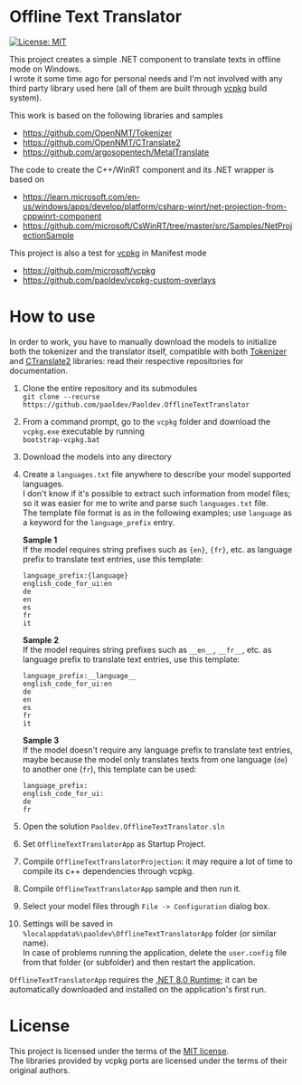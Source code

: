 # Offline Text Translator

[![License: MIT](https://img.shields.io/badge/License-MIT-red.svg)](./LICENSE)

This project creates a simple .NET component to translate texts in offline mode on Windows.  
I wrote it some time ago for personal needs and I'm not involved with any third party library used here (all of them are built through [vcpkg](https://github.com/microsoft/vcpkg) build system).

This work is based on the following libraries and samples
* https://github.com/OpenNMT/Tokenizer
* https://github.com/OpenNMT/CTranslate2
* https://github.com/argosopentech/MetalTranslate
 
The code to create the C++/WinRT component and its .NET wrapper is based on  
* https://learn.microsoft.com/en-us/windows/apps/develop/platform/csharp-winrt/net-projection-from-cppwinrt-component
* https://github.com/microsoft/CsWinRT/tree/master/src/Samples/NetProjectionSample

This project is also a test for [vcpkg](https://github.com/microsoft/vcpkg) in Manifest mode  
* https://github.com/microsoft/vcpkg
* https://github.com/paoldev/vcpkg-custom-overlays

# How to use
In order to work, you have to manually download the models to initialize both the tokenizer and the translator itself, compatible with both [Tokenizer](https://github.com/OpenNMT/Tokenizer) and [CTranslate2](https://github.com/OpenNMT/CTranslate2) libraries: read their respective repositories for documentation.  
1. Clone the entire repository and its submodules  
    `git clone --recurse https://github.com/paoldev/Paoldev.OfflineTextTranslator`  
2. From a command prompt, go to the `vcpkg` folder and download the `vcpkg.exe` executable by running  
    `bootstrap-vcpkg.bat`
3. Download the models into any directory  
4. Create a `languages.txt` file anywhere to describe your model supported languages.  
    I don't know if it's possible to extract such information from model files; so it was easier for me to write and parse such `languages.txt` file.  
    The template file format is as in the following examples; use `language` as a keyword for the `language_prefix` entry.  
    
    **Sample 1**  
    If the model requires string prefixes such as `{en}`, `{fr}`, etc. as language prefix to translate text entries, use this template:  
    ```
    language_prefix:{language}
    english_code_for_ui:en
    de
    en
    es
    fr
    it
    ```  
    **Sample 2**  
    If the model requires string prefixes such as `__en__`, `__fr__`, etc. as language prefix to translate text entries, use this template:  
    ```
    language_prefix:__language__
    english_code_for_ui:en
    de
    en
    es
    fr
    it
    ```
    **Sample 3**  
    If the model doesn't require any language prefix to translate text entries, maybe because the model only translates texts from one language (`de`) to another one (`fr`), this template can be used:  
    ```
    language_prefix:
    english_code_for_ui:
    de
    fr
    ```
5. Open the solution `Paoldev.OfflineTextTranslator.sln`  
6. Set `OfflineTextTranslatorApp` as Startup Project.  
7. Compile `OfflineTextTranslatorProjection`: it may require a lot of time to compile its c++ dependencies through vcpkg.  
8. Compile `OfflineTextTranslatorApp` sample and then run it.  
9. Select your model files through `File -> Configuration` dialog box.  
10. Settings will be saved in `%localappdata%\paoldev\OfflineTextTranslatorApp` folder (or similar name).  
    In case of problems running the application, delete the `user.config` file from that folder (or subfolder) and then restart the application.  
    
`OfflineTextTranslatorApp` requires the [.NET 8.0 Runtime](https://dotnet.microsoft.com/en-us/download/dotnet/8.0); it can be automatically downloaded and installed on the application's first run.  

# License

This project is licensed under the terms of the [MIT license](./LICENSE).  
The libraries provided by vcpkg ports are licensed under the terms of their original authors.

